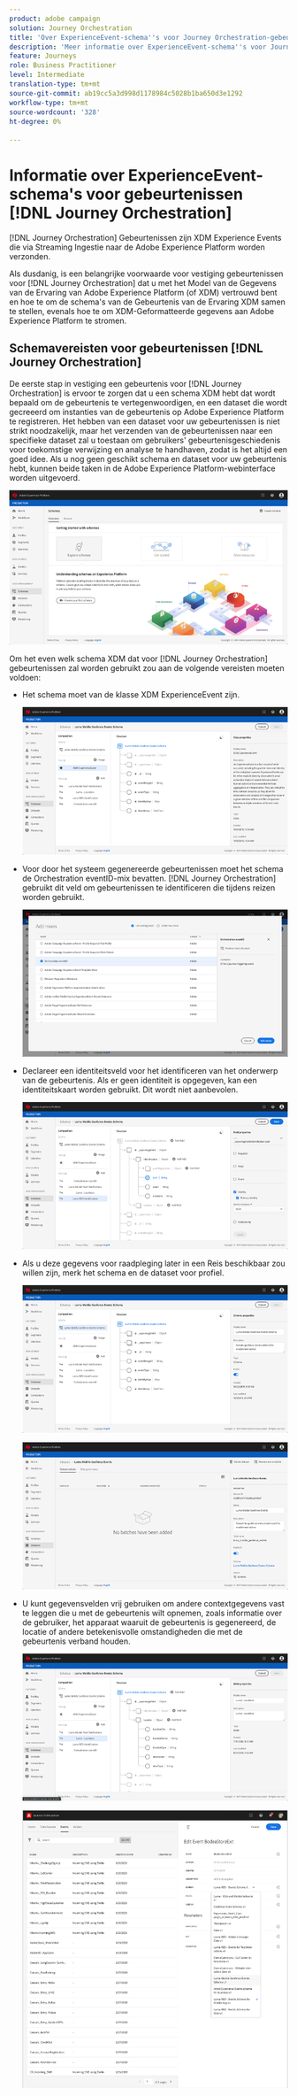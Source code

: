 ```yaml
---
product: adobe campaign
solution: Journey Orchestration
title: 'Over ExperienceEvent-schema''s voor Journey Orchestration-gebeurtenissen '
description: 'Meer informatie over ExperienceEvent-schema''s voor Journey Orchestration Events '
feature: Journeys
role: Business Practitioner
level: Intermediate
translation-type: tm+mt
source-git-commit: ab19cc5a3d998d1178984c5028b1ba650d3e1292
workflow-type: tm+mt
source-wordcount: '328'
ht-degree: 0%

---
```




# Informatie over ExperienceEvent-schema&#39;s voor gebeurtenissen [!DNL Journey Orchestration]

[!DNL Journey Orchestration] Gebeurtenissen zijn XDM Experience Events die via Streaming Ingestie naar de Adobe Experience Platform worden verzonden.

Als dusdanig, is een belangrijke voorwaarde voor vestiging gebeurtenissen voor [!DNL Journey Orchestration] dat u met het Model van de Gegevens van de Ervaring van Adobe Experience Platform (of XDM) vertrouwd bent en hoe te om de schema&#39;s van de Gebeurtenis van de Ervaring XDM samen te stellen, evenals hoe te om XDM-Geformatteerde gegevens aan Adobe Experience Platform te stromen.

## Schemavereisten voor gebeurtenissen [!DNL Journey Orchestration]

De eerste stap in vestiging een gebeurtenis voor [!DNL Journey Orchestration] is ervoor te zorgen dat u een schema XDM hebt dat wordt bepaald om de gebeurtenis te vertegenwoordigen, en een dataset die wordt gecreeerd om instanties van de gebeurtenis op Adobe Experience Platform te registreren. Het hebben van een dataset voor uw gebeurtenissen is niet strikt noodzakelijk, maar het verzenden van de gebeurtenissen naar een specifieke dataset zal u toestaan om gebruikers&#39; gebeurtenisgeschiedenis voor toekomstige verwijzing en analyse te handhaven, zodat is het altijd een goed idee. Als u nog geen geschikt schema en dataset voor uw gebeurtenis hebt, kunnen beide taken in de Adobe Experience Platform-webinterface worden uitgevoerd.

![](../assets/schema1.png)

Om het even welk schema XDM dat voor [!DNL Journey Orchestration] gebeurtenissen zal worden gebruikt zou aan de volgende vereisten moeten voldoen:

* Het schema moet van de klasse XDM ExperienceEvent zijn.

   ![](../assets/schema2.png)

* Voor door het systeem gegenereerde gebeurtenissen moet het schema de Orchestration eventID-mix bevatten. [!DNL Journey Orchestration] gebruikt dit veld om gebeurtenissen te identificeren die tijdens reizen worden gebruikt.

   ![](../assets/schema3.png)

* Declareer een identiteitsveld voor het identificeren van het onderwerp van de gebeurtenis. Als er geen identiteit is opgegeven, kan een identiteitskaart worden gebruikt. Dit wordt niet aanbevolen.

   ![](../assets/schema4.png)

* Als u deze gegevens voor raadpleging later in een Reis beschikbaar zou willen zijn, merk het schema en de dataset voor profiel.

   ![](../assets/schema5.png)

   ![](../assets/schema6.png)

* U kunt gegevensvelden vrij gebruiken om andere contextgegevens vast te leggen die u met de gebeurtenis wilt opnemen, zoals informatie over de gebruiker, het apparaat waaruit de gebeurtenis is gegenereerd, de locatie of andere betekenisvolle omstandigheden die met de gebeurtenis verband houden.

   ![](../assets/schema7.png)

   ![](../assets/schema8.png)